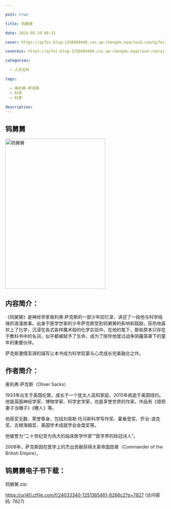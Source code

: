```yaml
---

post: true

title: 钨舅舅

date: 2024-05-30 08:31

cover: https://qifei-blog-1256009448.cos.ap-chengdu.myqcloud.com/qifei-blog/64d9f7691ddac507ccc2cf9c.jpg

coveross: https://qifei-blog-1256009448.cos.ap-chengdu.myqcloud.com/qifei-blog/64d9f7691ddac507ccc2cf9c.jpg

categories:

  - 人文社科

tags:

  - 奥利弗·萨克斯
  - 科学
  - 科普

description:
---
```


## 钨舅舅

<img alt="钨舅舅" class="aligncenter loaded" data-was-processed="true" decoding="async" fetchpriority="high" height="471" src="https://qifei-blog-1256009448.cos.ap-chengdu.myqcloud.com/qifei-blog/64d9f7691ddac507ccc2cf9c.jpg" style="cursor: zoom-in;" width="314"/>

## 内容简介：

《钨舅舅》是神经学家奥利弗·萨克斯的一部少年回忆录，讲述了一段他与科学结缘的浪漫故事。出身于医学世家的少年萨克斯受到钨舅舅的影响和鼓励，狂热地喜欢上了化学，沉浸在各式各样魔术般的化学实验中。在他的笔下，那些原本只存在于教科书中的名词，似乎都被赋予了生命，成为了陪伴他度过战争阴霾笼罩下的童年的重要伙伴。

萨克斯激情澎湃的描写让本书成为科学启蒙与心灵成长完美融合之作。

## 作者简介：

奥利弗·萨克斯（Oliver Sacks）

1933年出生于英国伦敦，成长于一个犹太人高知家庭，2015年病逝于美国纽约。他是英国神经学家、博物学家、科学史学家，也是享誉世界的作家。作品有《错把妻子当帽子》《睡人》等。

他获奖无数、荣誉等身，包括刘易斯·托马斯科学写作奖、霍桑登奖、乔治-波克奖、古根海姆奖、美国学术成就学会金盘奖等。

他被誉为“二十世纪至为伟大的临床医学作家”“医学界的桂冠诗人”。

2008年，萨克斯因在医学上的杰出贡献获得大英帝国勋章（Commander of the British Empire）。

## 钨舅舅电子书下载：

钨舅舅.zip: 

https://url40.ctfile.com/f/24033340-1251365461-8266c2?p=7827 (访问密码: 7827)
